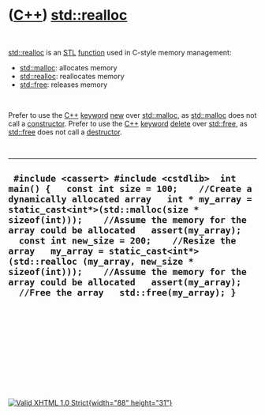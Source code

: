 



 

 

 

 

 

([C++](Cpp.htm)) [std::realloc](CppRealloc.htm)
===============================================

 

[std::realloc](CppRealloc.htm) is an [STL](CppStl.htm)
[function](CppFunction.htm) used in C-style memory management:

-   [std::malloc](CppMalloc.htm): allocates memory
-   [std::realloc](CppRealloc.htm): reallocates memory
-   [std::free](CppFree.htm): releases memory

 

Prefer to use the [C++](Cpp.htm) [keyword](CppKeyword.htm)
[new](CppNew.htm) over [std::malloc](CppMalloc.htm), as
[std::malloc](CppMalloc.htm) does not call a
[constructor](CppConstructor.htm). Prefer to use the [C++](Cpp.htm)
[keyword](CppKeyword.htm) [delete](CppDelete.htm) over
[std::free](CppFree.htm), as [std::free](CppFree.htm) does not call a
[destructor](CppDestructor.htm).

 

  ------------------------------------------------------------------------------------------------------------------------------------------------------------------------------------------------------------------------------------------------------------------------------------------------------------------------------------------------------------------------------------------------------------------------------------------------------------------------------------------------------------------------------------------
  ` #include <cassert> #include <cstdlib>  int main() {   const int size = 100;    //Create a dynamically allocated array   int * my_array = static_cast<int*>(std::malloc(size * sizeof(int)));    //Assume the memory for the array could be allocated   assert(my_array);    const int new_size = 200;    //Resize the array   my_array = static_cast<int*>(std::realloc (my_array, new_size * sizeof(int)));    //Assume the memory for the array could be allocated   assert(my_array);    //Free the array   std::free(my_array); }`
  ------------------------------------------------------------------------------------------------------------------------------------------------------------------------------------------------------------------------------------------------------------------------------------------------------------------------------------------------------------------------------------------------------------------------------------------------------------------------------------------------------------------------------------------

 

 

 

 

 





 

[![Valid XHTML 1.0 Strict](valid-xhtml10.png){width="88"
height="31"}](http://validator.w3.org/check?uri=referer)
